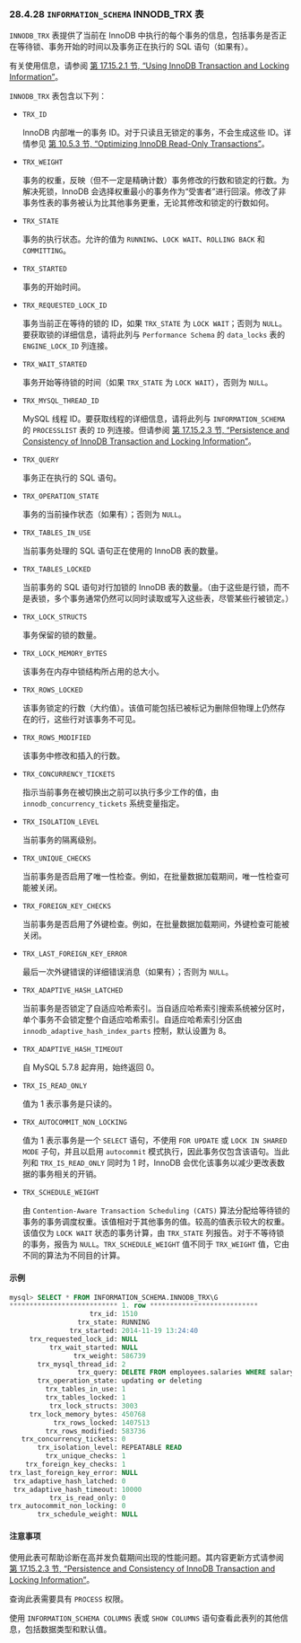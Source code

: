 ### 28.4.28 `INFORMATION_SCHEMA` INNODB_TRX 表

`INNODB_TRX` 表提供了当前在 InnoDB 中执行的每个事务的信息，包括事务是否正在等待锁、事务开始的时间以及事务正在执行的 SQL 语句（如果有）。

有关使用信息，请参阅 [第 17.15.2.1 节, “Using InnoDB Transaction and Locking Information”](#using-innodb-transaction-and-locking-information)。

`INNODB_TRX` 表包含以下列：

- `TRX_ID`

  InnoDB 内部唯一的事务 ID。对于只读且无锁定的事务，不会生成这些 ID。详情参见 [第 10.5.3 节, “Optimizing InnoDB Read-Only Transactions”](#optimizing-innodb-read-only-transactions)。

- `TRX_WEIGHT`

  事务的权重，反映（但不一定是精确计数）事务修改的行数和锁定的行数。为解决死锁，InnoDB 会选择权重最小的事务作为“受害者”进行回滚。修改了非事务性表的事务被认为比其他事务更重，无论其修改和锁定的行数如何。

- `TRX_STATE`

  事务的执行状态。允许的值为 `RUNNING`、`LOCK WAIT`、`ROLLING BACK` 和 `COMMITTING`。

- `TRX_STARTED`

  事务的开始时间。

- `TRX_REQUESTED_LOCK_ID`

  事务当前正在等待的锁的 ID，如果 `TRX_STATE` 为 `LOCK WAIT`；否则为 `NULL`。要获取锁的详细信息，请将此列与 `Performance Schema` 的 `data_locks` 表的 `ENGINE_LOCK_ID` 列连接。

- `TRX_WAIT_STARTED`

  事务开始等待锁的时间（如果 `TRX_STATE` 为 `LOCK WAIT`），否则为 `NULL`。

- `TRX_MYSQL_THREAD_ID`

  MySQL 线程 ID。要获取线程的详细信息，请将此列与 `INFORMATION_SCHEMA` 的 `PROCESSLIST` 表的 `ID` 列连接。但请参阅 [第 17.15.2.3 节, “Persistence and Consistency of InnoDB Transaction and Locking Information”](#persistence-and-consistency-of-innodb-transaction-and-locking-information)。

- `TRX_QUERY`

  事务正在执行的 SQL 语句。

- `TRX_OPERATION_STATE`

  事务的当前操作状态（如果有）；否则为 `NULL`。

- `TRX_TABLES_IN_USE`

  当前事务处理的 SQL 语句正在使用的 InnoDB 表的数量。

- `TRX_TABLES_LOCKED`

  当前事务的 SQL 语句对行加锁的 InnoDB 表的数量。（由于这些是行锁，而不是表锁，多个事务通常仍然可以同时读取或写入这些表，尽管某些行被锁定。）

- `TRX_LOCK_STRUCTS`

  事务保留的锁的数量。

- `TRX_LOCK_MEMORY_BYTES`

  该事务在内存中锁结构所占用的总大小。

- `TRX_ROWS_LOCKED`

  该事务锁定的行数（大约值）。该值可能包括已被标记为删除但物理上仍然存在的行，这些行对该事务不可见。

- `TRX_ROWS_MODIFIED`

  该事务中修改和插入的行数。

- `TRX_CONCURRENCY_TICKETS`

  指示当前事务在被切换出之前可以执行多少工作的值，由 `innodb_concurrency_tickets` 系统变量指定。

- `TRX_ISOLATION_LEVEL`

  当前事务的隔离级别。

- `TRX_UNIQUE_CHECKS`

  当前事务是否启用了唯一性检查。例如，在批量数据加载期间，唯一性检查可能被关闭。

- `TRX_FOREIGN_KEY_CHECKS`

  当前事务是否启用了外键检查。例如，在批量数据加载期间，外键检查可能被关闭。

- `TRX_LAST_FOREIGN_KEY_ERROR`

  最后一次外键错误的详细错误消息（如果有）；否则为 `NULL`。

- `TRX_ADAPTIVE_HASH_LATCHED`

  当前事务是否锁定了自适应哈希索引。当自适应哈希索引搜索系统被分区时，单个事务不会锁定整个自适应哈希索引。自适应哈希索引分区由 `innodb_adaptive_hash_index_parts` 控制，默认设置为 8。

- `TRX_ADAPTIVE_HASH_TIMEOUT`

  自 MySQL 5.7.8 起弃用，始终返回 0。

- `TRX_IS_READ_ONLY`

  值为 1 表示事务是只读的。

- `TRX_AUTOCOMMIT_NON_LOCKING`

  值为 1 表示事务是一个 `SELECT` 语句，不使用 `FOR UPDATE` 或 `LOCK IN SHARED MODE` 子句，并且以启用 `autocommit` 模式执行，因此事务仅包含该语句。当此列和 `TRX_IS_READ_ONLY` 同时为 1 时，InnoDB 会优化该事务以减少更改表数据的事务相关的开销。

- `TRX_SCHEDULE_WEIGHT`

  由 `Contention-Aware Transaction Scheduling (CATS)` 算法分配给等待锁的事务的事务调度权重。该值相对于其他事务的值。较高的值表示较大的权重。该值仅为 `LOCK WAIT` 状态的事务计算，由 `TRX_STATE` 列报告。对于不等待锁的事务，报告为 `NULL`。`TRX_SCHEDULE_WEIGHT` 值不同于 `TRX_WEIGHT` 值，它由不同的算法为不同目的计算。

#### 示例

```sql
mysql> SELECT * FROM INFORMATION_SCHEMA.INNODB_TRX\G
*************************** 1. row ***************************
                    trx_id: 1510
                 trx_state: RUNNING
               trx_started: 2014-11-19 13:24:40
     trx_requested_lock_id: NULL
          trx_wait_started: NULL
                trx_weight: 586739
       trx_mysql_thread_id: 2
                 trx_query: DELETE FROM employees.salaries WHERE salary > 65000
       trx_operation_state: updating or deleting
         trx_tables_in_use: 1
         trx_tables_locked: 1
          trx_lock_structs: 3003
     trx_lock_memory_bytes: 450768
           trx_rows_locked: 1407513
         trx_rows_modified: 583736
   trx_concurrency_tickets: 0
       trx_isolation_level: REPEATABLE READ
         trx_unique_checks: 1
    trx_foreign_key_checks: 1
trx_last_foreign_key_error: NULL
 trx_adaptive_hash_latched: 0
 trx_adaptive_hash_timeout: 10000
          trx_is_read_only: 0
trx_autocommit_non_locking: 0
       trx_schedule_weight: NULL
```

#### 注意事项

使用此表可帮助诊断在高并发负载期间出现的性能问题。其内容更新方式请参阅 [第 17.15.2.3 节, “Persistence and Consistency of InnoDB Transaction and Locking Information”](#persistence-and-consistency-of-innodb-transaction-and-locking-information)。

查询此表需要具有 `PROCESS` 权限。

使用 `INFORMATION_SCHEMA COLUMNS` 表或 `SHOW COLUMNS` 语句查看此表列的其他信息，包括数据类型和默认值。
